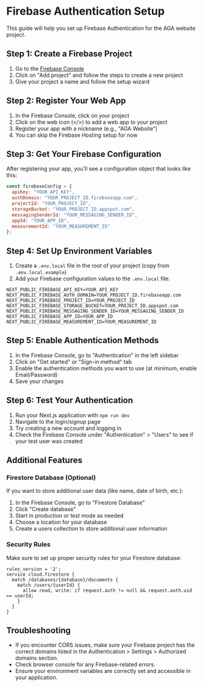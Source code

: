 # Firebase Authentication Setup

This guide will help you set up Firebase Authentication for the AGA website project.

## Step 1: Create a Firebase Project

1. Go to the [Firebase Console](https://console.firebase.google.com/)
2. Click on "Add project" and follow the steps to create a new project
3. Give your project a name and follow the setup wizard

## Step 2: Register Your Web App

1. In the Firebase Console, click on your project
2. Click on the web icon (</>) to add a web app to your project
3. Register your app with a nickname (e.g., "AGA Website")
4. You can skip the Firebase Hosting setup for now

## Step 3: Get Your Firebase Configuration

After registering your app, you'll see a configuration object that looks like this:

```javascript
const firebaseConfig = {
  apiKey: "YOUR_API_KEY",
  authDomain: "YOUR_PROJECT_ID.firebaseapp.com",
  projectId: "YOUR_PROJECT_ID",
  storageBucket: "YOUR_PROJECT_ID.appspot.com",
  messagingSenderId: "YOUR_MESSAGING_SENDER_ID",
  appId: "YOUR_APP_ID",
  measurementId: "YOUR_MEASUREMENT_ID"
};
```

## Step 4: Set Up Environment Variables

1. Create a `.env.local` file in the root of your project (copy from `.env.local.example`)
2. Add your Firebase configuration values to the `.env.local` file:

```
NEXT_PUBLIC_FIREBASE_API_KEY=YOUR_API_KEY
NEXT_PUBLIC_FIREBASE_AUTH_DOMAIN=YOUR_PROJECT_ID.firebaseapp.com
NEXT_PUBLIC_FIREBASE_PROJECT_ID=YOUR_PROJECT_ID
NEXT_PUBLIC_FIREBASE_STORAGE_BUCKET=YOUR_PROJECT_ID.appspot.com
NEXT_PUBLIC_FIREBASE_MESSAGING_SENDER_ID=YOUR_MESSAGING_SENDER_ID
NEXT_PUBLIC_FIREBASE_APP_ID=YOUR_APP_ID
NEXT_PUBLIC_FIREBASE_MEASUREMENT_ID=YOUR_MEASUREMENT_ID
```

## Step 5: Enable Authentication Methods

1. In the Firebase Console, go to "Authentication" in the left sidebar
2. Click on "Get started" or "Sign-in method" tab
3. Enable the authentication methods you want to use (at minimum, enable Email/Password)
4. Save your changes

## Step 6: Test Your Authentication

1. Run your Next.js application with `npm run dev`
2. Navigate to the login/signup page
3. Try creating a new account and logging in
4. Check the Firebase Console under "Authentication" > "Users" to see if your test user was created

## Additional Features

### Firestore Database (Optional)

If you want to store additional user data (like name, date of birth, etc.):

1. In the Firebase Console, go to "Firestore Database"
2. Click "Create database"
3. Start in production or test mode as needed
4. Choose a location for your database
5. Create a users collection to store additional user information

### Security Rules

Make sure to set up proper security rules for your Firestore database:

```
rules_version = '2';
service cloud.firestore {
  match /databases/{database}/documents {
    match /users/{userId} {
      allow read, write: if request.auth != null && request.auth.uid == userId;
    }
  }
}
```

## Troubleshooting

- If you encounter CORS issues, make sure your Firebase project has the correct domains listed in the Authentication > Settings > Authorized domains section.
- Check browser console for any Firebase-related errors.
- Ensure your environment variables are correctly set and accessible in your application. 
